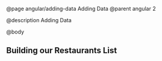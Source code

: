 @page angular/adding-data Adding Data
@parent angular 2

@description Adding Data

@body 


## Building our Restaurants List


